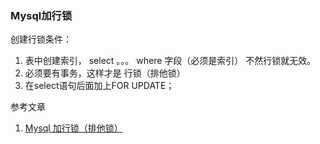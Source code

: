 ### Mysql加行锁
创建行锁条件：
1. 表中创建索引， select 。。。 where   字段（必须是索引）  不然行锁就无效。
2. 必须要有事务，这样才是 行锁（排他锁） 
3. 在select语句后面加上FOR UPDATE；



参考文章
1. [Mysql 加行锁（排他锁）](https://blog.csdn.net/m0_37506046/article/details/79961401)